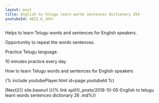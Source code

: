 ```yaml
---
layout: post
title: English to Telugu learn words sentences dictionary 354 
youtubeId: 46Z2_6_JAYc
---
```

 
 
Helps to learn Telugu words and sentences for English speakers.

Opportunitiy to repeat the words sentences. 

Practice Telugu language. 
 
10 minutes practice every day. 
 
How to learn Telugu words and sentences for English speakers 
 
{% include youtubePlayer.html id=page.youtubeId %}
 
 
[Next]({{ site.baseurl }}{% link  split1/_posts/2018-10-05-English to telugu learn words sentences dictionary 26 .md%})
 
